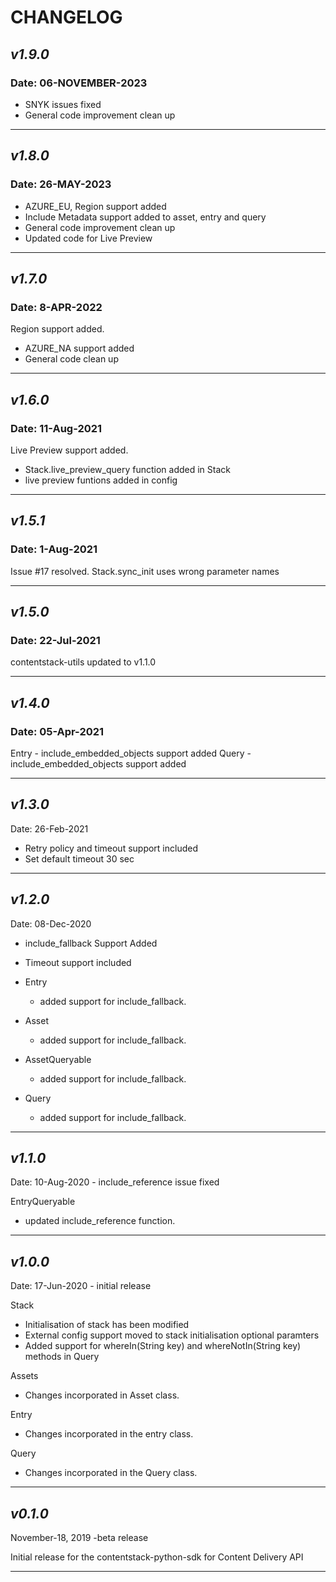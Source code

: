 # CHANGELOG

## _v1.9.0_

### **Date: 06-NOVEMBER-2023**

- SNYK issues fixed 
- General code improvement clean up

---

## _v1.8.0_

### **Date: 26-MAY-2023**

- AZURE_EU, Region support added
- Include Metadata support added to asset, entry and query
- General code improvement clean up
- Updated code for Live Preview

---

## _v1.7.0_

### **Date: 8-APR-2022**

Region support added.

- AZURE_NA support added
- General code clean up

---

## _v1.6.0_

### **Date: 11-Aug-2021**

Live Preview support added.

- Stack.live_preview_query function added in Stack
- live preview funtions added in config

---

## _v1.5.1_

### **Date: 1-Aug-2021**

Issue #17 resolved.
Stack.sync_init uses wrong parameter names

---

## _v1.5.0_

### **Date: 22-Jul-2021**

contentstack-utils updated to v1.1.0

---

## _v1.4.0_

### **Date: 05-Apr-2021**

Entry - include_embedded_objects support added
Query - include_embedded_objects support added

---

## _v1.3.0_

Date: 26-Feb-2021

- Retry policy and timeout support included
- Set default timeout 30 sec

---

## _v1.2.0_

Date: 08-Dec-2020

- include_fallback Support Added
- Timeout support included

- Entry
    - added support for include_fallback.
- Asset
    - added support for include_fallback.
- AssetQueryable
    - added support for include_fallback.
- Query
    - added support for include_fallback.

---

## _v1.1.0_

Date: 10-Aug-2020 - include_reference issue fixed

EntryQueryable

- updated include_reference function.

---

## _v1.0.0_

Date: 17-Jun-2020 - initial release

Stack

- Initialisation of stack has been modified
- External config support moved to stack initialisation optional paramters
- Added support for whereIn(String key) and whereNotIn(String key) methods in Query

Assets

- Changes incorporated in Asset class.

Entry

- Changes incorporated in the entry class.

Query

- Changes incorporated in the Query class.

---

## _v0.1.0_

November-18, 2019 -beta release

Initial release for the contentstack-python-sdk for Content Delivery API

---
